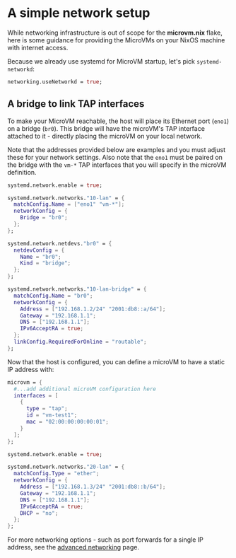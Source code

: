 # A simple network setup

While networking infrastructure is out of scope for the **microvm.nix**
flake, here is some guidance for providing the MicroVMs on your NixOS
machine with internet access.

Because we already use systemd for MicroVM startup, let's pick
`systemd-networkd`:
```nix
networking.useNetworkd = true;
```

## A bridge to link TAP interfaces

To make your MicroVM reachable, the host will place its Ethernet port (`eno1`)
on a bridge (`br0`). This bridge will have the microVM's TAP interface attached
to it - directly placing the microVM on your local network.

Note that the addresses provided below are examples and you must adjust these
for your network settings. Also note that the `eno1` must be paired on the
bridge with the `vm-*` TAP interfaces that you will specify in the microVM
definition.

```nix
systemd.network.enable = true;

systemd.network.networks."10-lan" = {
  matchConfig.Name = ["eno1" "vm-*"];
  networkConfig = {
    Bridge = "br0";
  };
};

systemd.network.netdevs."br0" = {
  netdevConfig = {
    Name = "br0";
    Kind = "bridge";
  };
};

systemd.network.networks."10-lan-bridge" = {
  matchConfig.Name = "br0";
  networkConfig = {
    Address = ["192.168.1.2/24" "2001:db8::a/64"];
    Gateway = "192.168.1.1";
    DNS = ["192.168.1.1"];
    IPv6AcceptRA = true;
  };
  linkConfig.RequiredForOnline = "routable";
};
```

Now that the host is configured, you can define a microVM to have a static IP
address with:

```nix
microvm = {
  #...add additional microVM configuration here
  interfaces = [
    {
      type = "tap";
      id = "vm-test1";
      mac = "02:00:00:00:00:01";
    }
  ];
};

systemd.network.enable = true;

systemd.network.networks."20-lan" = {
  matchConfig.Type = "ether";
  networkConfig = {
    Address = ["192.168.1.3/24" "2001:db8::b/64"];
    Gateway = "192.168.1.1";
    DNS = ["192.168.1.1"];
    IPv6AcceptRA = true;
    DHCP = "no";
  };
};
```

For more networking options - such as port forwards for a single IP address,
see the [advanced networking](./advanced-network.md) page.
